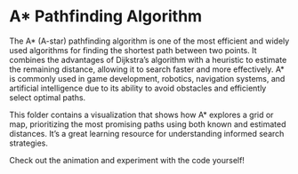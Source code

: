 # A* Pathfinding Algorithm

The A* (A-star) pathfinding algorithm is one of the most efficient and widely used algorithms for finding the shortest path between two points. It combines the advantages of Dijkstra’s algorithm with a heuristic to estimate the remaining distance, allowing it to search faster and more effectively. 
A* is commonly used in game development, robotics, navigation systems, and artificial intelligence due to its ability to avoid obstacles and efficiently select optimal paths.

This folder contains a visualization that shows how A* explores a grid or map, prioritizing the most promising paths using both known and estimated distances. It’s a great learning resource for understanding informed search strategies.

Check out the animation and experiment with the code yourself!

